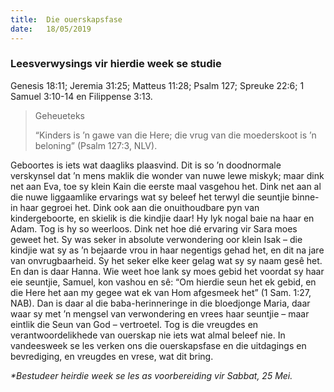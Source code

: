 ```yaml
---
title:  Die ouerskapsfase
date:   18/05/2019
---
```


### Leesverwysings vir hierdie week se studie 
Genesis 18:11; Jeremia 31:25; Matteus 11:28; Psalm 127; Spreuke 22:6; 1 Samuel 3:10-14 en Filippense 3:13. 

> <p>Geheueteks</p> 
> “Kinders is ’n gawe van die Here; die vrug van die moederskoot is ’n beloning” (Psalm 127:3, NLV).

Geboortes is iets wat daagliks plaasvind. Dit is so ’n doodnormale verskynsel dat ’n mens maklik die wonder van nuwe lewe miskyk; maar dink net aan Eva, toe sy klein Kain die eerste maal vasgehou het. Dink net aan al die nuwe liggaamlike ervarings wat sy beleef het terwyl die seuntjie binne-in haar gegroei het. Dink ook aan die onuithoudbare pyn van kindergeboorte, en skielik is die kindjie daar! Hy lyk nogal baie na haar en Adam. Tog is hy so weerloos. Dink net hoe dié ervaring vir Sara moes geweet het. Sy was seker in absolute verwondering oor klein Isak – die kindjie wat sy as ’n bejaarde vrou in haar negentigs gehad het, en dit na jare van onvrugbaarheid. Sy het seker elke keer gelag wat sy sy naam gesê het. En dan is daar Hanna. Wie weet hoe lank sy moes gebid het voordat sy haar eie seuntjie, Samuel, kon vashou en sê: “Om hierdie seun het ek gebid, en die Here het aan my gegee wat ek van Hom afgesmeek het” (1 Sam. 1:27, NAB). Dan is daar al die baba-herinneringe in die bloedjonge Maria, daar waar sy met ’n mengsel van verwondering en vrees haar seuntjie – maar eintlik die Seun van God – vertroetel. Tog is die vreugdes en verantwoordelikhede van ouerskap nie iets wat almal beleef nie. In vandeesweek se les verken ons die ouerskapsfase en die uitdagings en bevrediging, en vreugdes en vrese, wat dit bring. 

_*Bestudeer heirdie week se les as voorbereiding vir Sabbat, 25 Mei._